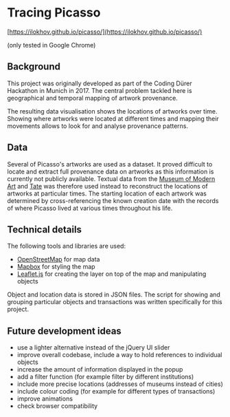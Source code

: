 # Tracing Picasso

[https://ilokhov.github.io/picasso/](https://ilokhov.github.io/picasso/)

(only tested in Google Chrome)


## Background

This project was originally developed as part of the Coding Dürer Hackathon in Munich in 2017. The central problem tackled here is geographical and temporal mapping of artwork provenance.

The resulting data visualisation shows the locations of artworks over time. Showing where artworks were located at different times and mapping their movements allows to look for and analyse provenance patterns.


## Data

Several of Picasso's artworks are used as a dataset. It proved difficult to locate and extract full provenance data on artworks as this information is currently not publicly available. Textual data from the [Museum of Modern Art](https://www.moma.org/) and [Tate](http://www.tate.org.uk/) was therefore used instead to reconstruct the locations of artworks at particular times. The starting location of each artwork was determined by cross-referencing the known creation date with the records of where Picasso lived at various times throughout his life.


## Technical details

The following tools and libraries are used:

- [OpenStreetMap](https://www.openstreetmap.org) for map data
- [Mapbox](https://www.mapbox.com/) for styling the map
- [Leaflet.js](http://leafletjs.com/) for creating the layer on top of the map and manipulating objects

Object and location data is stored in JSON files. The script for showing and grouping particular objects and transactions was written specifically for this project.


## Future development ideas

- use a lighter alternative instead of the jQuery UI slider
- improve overall codebase, include a way to hold references to individual objects
- increase the amount of information displayed in the popup
- add a filter function (for example filter by different institutions)
- include more precise locations (addresses of museums instead of cities)
- include colour coding (for example for different types of transactions)
- improve animations
- check browser compatibility